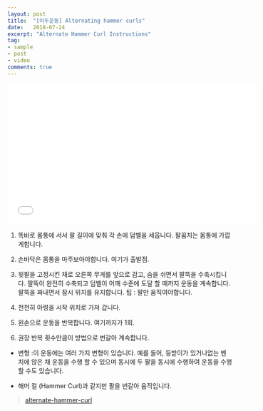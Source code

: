 ```yaml
---
layout: post
title:  "[이두운동] Alternating hammer curls"
date:   2018-07-24
excerpt: "Alternate Hammer Curl Instructions"
tag:
- sample
- post
- video
comments: true
---
```

<iframe width="560" height="315" src="//www.youtube.com/embed/SU3kYxJmWuQ" frameborder="0"> </iframe>

1. 똑바로 몸통에 서서 팔 길이에 맞춰 각 손에 덤벨을 세웁니다. 팔꿈치는 몸통에 가깝게합니다.

2. 손바닥은 몸통을 마주보아야합니다. 여기가 출발점.

3. 윗팔을 고정시킨 채로 오른쪽 무게를 앞으로 감고, 숨을 쉬면서 팔뚝을 수축시킵니다. 
팔뚝이 완전히 수축되고 덤벨이 어깨 수준에 도달 할 때까지 운동을 계속합니다.
팔뚝을 짜내면서 잠시 위치를 유지합니다. 팁 : 팔만 움직여야합니다.

4. 천천히 아령을 시작 위치로 가져 갑니다.

5. 왼손으로 운동을 반복합니다. 여기까지가 1회.

6. 권장 반복 횟수만큼이 방법으로 번갈아 계속합니다.


* 변형 :이 운동에는 여러 가지 변형이 있습니다. 예를 들어, 등받이가 있거나없는 벤치에 앉은 채 운동을 수행 할 수 있으며 동시에 두 팔을 동시에 수행하여 운동을 수행 할 수도 있습니다.

* 해머 컬 (Hammer Curl)과 같지만 팔을 번갈아 움직입니다.


> [alternate-hammer-curl][bodybuilding]

[bodybuilding]: https://www.bodybuilding.com/exercises/alternate-hammer-curl
